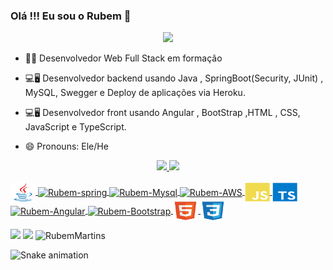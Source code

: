 ### Olá !!! Eu sou o Rubem 👋
 <div align="center"> 
<img src=	"https://pa1.narvii.com/7518/0e9a5ff7ab49ed220e20ca7a99055f73ed694392r1-500-281_hq.gif" target="_blank">
  </div>
<!--
**RubemMartins/RubemMartins** is a ✨ _special_ ✨ repository because its `README.md` (this file) appears on your GitHub profile.
  <div> 
<img src=	"https://pa1.narvii.com/7518/0e9a5ff7ab49ed220e20ca7a99055f73ed694392r1-500-281_hq.gif" target="_blank">
  </div>
Here are some ideas to get you started:
-->

- 👨‍🎓 Desenvolvedor Web Full Stack em formação

- 💻🖥 Desenvolvedor backend usando Java , SpringBoot(Security, JUnit) , MySQL, Swegger e Deploy de aplicações via Heroku.
- 💻🖥 Desenvolvedor front usando Angular , BootStrap ,HTML , CSS, JavaScript e TypeScript.
- 😄 Pronouns: Ele/He

<div align="center">
  <a href="https://github.com/rubemmartins">
  <img height="180em" src="https://github-readme-stats.vercel.app/api?username=RubemMartins&show_icons=true&theme=dark&include_all_commits=true&count_private=true"/>
  <img height="180em" src="https://github-readme-stats.vercel.app/api/top-langs/?username=RubemMartins&layout=compact&langs_count=7&theme=dark"/>
</div>
  <!-- ícones das linguagens de programações e ferramentas utilizadas por mim e no final um gif -->
  <div style="display: inline_block"><br>
  <img align="center" alt="Rubem-Java" height="30" width="40" src="https://raw.githubusercontent.com/devicons/devicon/master/icons/java/java-original.svg">
  <img align="center" alt="Rubem-spring" height="30" width="40" src="https://bgasparotto.com/wp-content/uploads/2017/12/spring-boot-logo.png">
  <img align="center" alt="Rubem-Mysql" height="30" width="40" src="https://cdn.icon-icons.com/icons2/1381/PNG/512/mysqlworkbench_93532.png">
  <img align="center" alt="Rubem-AWS" height="30" width="40" src="https://cdn.icon-icons.com/icons2/2107/PNG/512/file_type_aws_icon_130732.png">
  <img align="center" alt="Rubem-Js" height="30" width="40" src="https://raw.githubusercontent.com/devicons/devicon/master/icons/javascript/javascript-plain.svg">
  <img align="center" alt="Rubem-Ts" height="30" width="40" src="https://raw.githubusercontent.com/devicons/devicon/master/icons/typescript/typescript-plain.svg">
  <img align="center" alt="Rubem-Angular" height="30" width="40" src="https://cdn.icon-icons.com/icons2/2107/PNG/512/file_type_angular_icon_130754.png">
  <img align="center" alt="Rubem-Bootstrap" height="30" width="40" src="https://cdn.icon-icons.com/icons2/2415/PNG/512/bootstrap_plain_wordmark_logo_icon_146620.png">
  <img align="center" alt="Rubem-HTML" height="30" width="40" src="https://raw.githubusercontent.com/devicons/devicon/master/icons/html5/html5-original.svg">
  <img align="center" alt="Rubem-CSS" height="30" width="40" src="https://raw.githubusercontent.com/devicons/devicon/master/icons/css3/css3-original.svg">
</div>
  
  <div> 

  <a href="https://www.linkedin.com/in/rubemmartins/" target="_blank"><img src="https://img.shields.io/badge/-LinkedIn-%230077B5?style=for-the-badge&logo=linkedin&logoColor=white" target="_blank"></a> 
  <a href = "mailto:rubem.martinsf@gmail.com"><img src=	"https://img.shields.io/badge/Gmail-D14836?style=for-the-badge&logo=gmail&logoColor=white" target="_blank"></a>
  <img src="https://komarev.com/ghpvc/?username=RubemMartins&color=green" alt="RubemMartins" />
  
  ![Snake animation](https://github.com/rubemmartins/rubemmartins/blob/output/github-contribution-grid-snake.svg)
</div>
